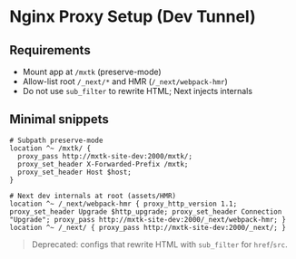 # Nginx Proxy Setup (Dev Tunnel)

## Requirements
- Mount app at `/mxtk` (preserve-mode)
- Allow-list root `/_next/*` and HMR (`/_next/webpack-hmr`)
- Do not use `sub_filter` to rewrite HTML; Next injects internals

## Minimal snippets

```nginx
# Subpath preserve-mode
location ^~ /mxtk/ {
  proxy_pass http://mxtk-site-dev:2000/mxtk/;
  proxy_set_header X-Forwarded-Prefix /mxtk;
  proxy_set_header Host $host;
}

# Next dev internals at root (assets/HMR)
location ^~ /_next/webpack-hmr { proxy_http_version 1.1; proxy_set_header Upgrade $http_upgrade; proxy_set_header Connection "Upgrade"; proxy_pass http://mxtk-site-dev:2000/_next/webpack-hmr; }
location ^~ /_next/ { proxy_pass http://mxtk-site-dev:2000/_next/; }
```

> Deprecated: configs that rewrite HTML with `sub_filter` for `href`/`src`.

